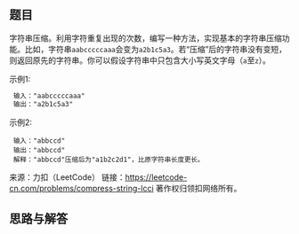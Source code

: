 ## 题目

字符串压缩。利用字符重复出现的次数，编写一种方法，实现基本的字符串压缩功能。比如，字符串`aabcccccaaa`会变为`a2b1c5a3`。若“压缩”后的字符串没有变短，则返回原先的字符串。你可以假设字符串中只包含大小写英文字母（`a`至`z`）。

示例1:

```txt
 输入："aabcccccaaa"
 输出："a2b1c5a3"

```
示例2:
```
 输入："abbccd"
 输出："abbccd"
 解释："abbccd"压缩后为"a1b2c2d1"，比原字符串长度更长。
```

来源：力扣（LeetCode）
链接：https://leetcode-cn.com/problems/compress-string-lcci
著作权归领扣网络所有。

## 思路与解答

